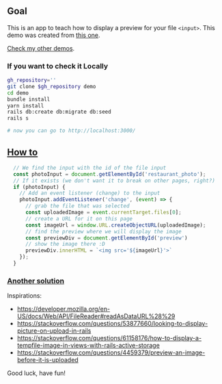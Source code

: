 ## Goal
This is an app to teach how to display a preview for your file `<input>`.
This demo was created from [this one](https://github.com/andrerferrer/basic-photo-demo).

[Check my other demos](https://github.com/andrerferrer/dedemos/).

### If you want to check it Locally
```sh
gh_repository=''
git clone $gh_repository demo
cd demo
bundle install
yarn install
rails db:create db:migrate db:seed
rails s

# now you can go to http://localhost:3000/
```

## [How to](app/javascript/components/file_input_preview.js)
```js
  // We find the input with the id of the file input
  const photoInput = document.getElementById('restaurant_photo');
  // If it exists (we don't want it to break on other pages, right?)
  if (photoInput) {
    // Add an event listener (change) to the input
    photoInput.addEventListener('change', (event) => {
      // grab the file that was selected
      const uploadedImage = event.currentTarget.files[0];
      // create a URL for it on this page
      const imageUrl = window.URL.createObjectURL(uploadedImage);
      // find the preview where we will display the image
      const previewDiv = document.getElementById('preview')
      // show the image there :D
      previewDiv.innerHTML = `<img src='${imageUrl}'>`
    });
  }

```

### [Another solution](app/javascript/components/file_input_preview_another_solution.js)

Inspirations:
- https://developer.mozilla.org/en-US/docs/Web/API/FileReader#readAsDataURL%28%29
- https://stackoverflow.com/questions/53877660/looking-to-display-picture-on-upload-in-rails
- https://stackoverflow.com/questions/61158176/how-to-display-a-tempfile-image-in-views-with-rails-active-storage
- https://stackoverflow.com/questions/4459379/preview-an-image-before-it-is-uploaded

Good luck, have fun!
